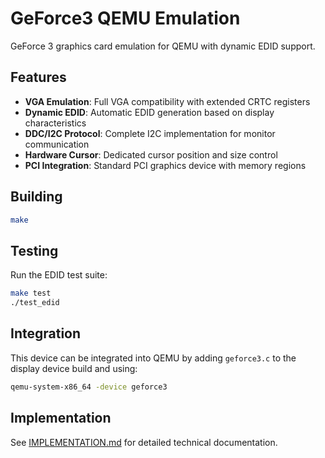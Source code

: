 # GeForce3 QEMU Emulation

GeForce 3 graphics card emulation for QEMU with dynamic EDID support.

## Features

- **VGA Emulation**: Full VGA compatibility with extended CRTC registers
- **Dynamic EDID**: Automatic EDID generation based on display characteristics
- **DDC/I2C Protocol**: Complete I2C implementation for monitor communication
- **Hardware Cursor**: Dedicated cursor position and size control
- **PCI Integration**: Standard PCI graphics device with memory regions

## Building

```bash
make
```

## Testing

Run the EDID test suite:
```bash
make test
./test_edid
```

## Integration

This device can be integrated into QEMU by adding `geforce3.c` to the display device build and using:
```bash
qemu-system-x86_64 -device geforce3
```

## Implementation

See [IMPLEMENTATION.md](IMPLEMENTATION.md) for detailed technical documentation.
